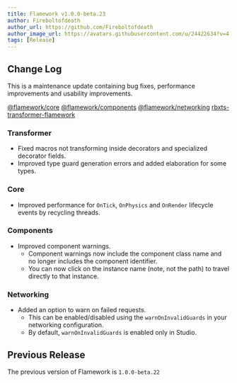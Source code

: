 ```yaml
---
title: Flamework v1.0.0-beta.23
author: Fireboltofdeath
author_url: https://github.com/Fireboltofdeath
author_image_url: https://avatars.githubusercontent.com/u/24422634?v=4
tags: [Release]
---
```


## Change Log

This is a maintenance update containing bug fixes, performance improvements and usability improvements.

[@flamework/core](https://github.com/rbxts-flamework/core/commits/master)
[@flamework/components](https://github.com/rbxts-flamework/components/commits/master)
[@flamework/networking](https://github.com/rbxts-flamework/networking/commits/master)
[rbxts-transformer-flamework](https://github.com/rbxts-flamework/transformer/commits/master)

### Transformer
- Fixed macros not transforming inside decorators and specialized decorator fields.
- Improved type guard generation errors and added elaboration for some types.

### Core
- Improved performance for `OnTick`, `OnPhysics` and `OnRender` lifecycle events by recycling threads.

### Components
- Improved component warnings.
	- Component warnings now include the component class name and no longer includes the component identifier.
	- You can now click on the instance name (note, not the path) to travel directly to that instance.

### Networking
- Added an option to warn on failed requests.
	- This can be enabled/disabled using the `warnOnInvalidGuards` in your networking configuration.
	- By default, `warnOnInvalidGuards` is enabled only in Studio.

## Previous Release
The previous version of Flamework is `1.0.0-beta.22`
